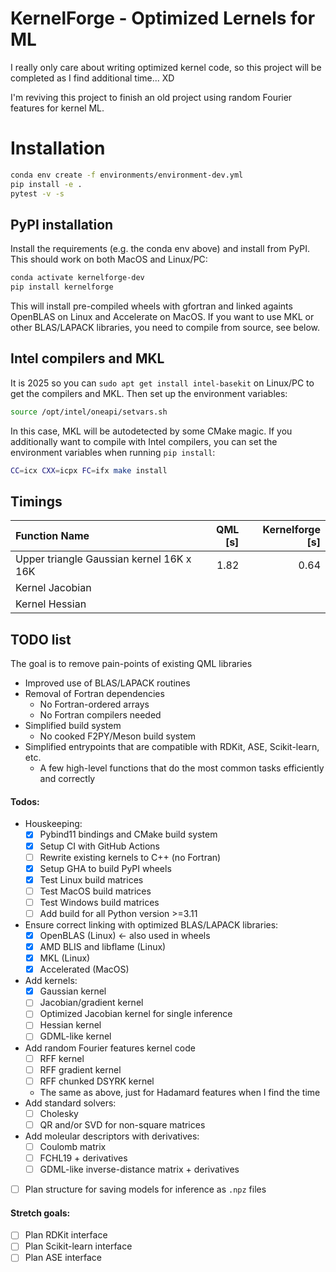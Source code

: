 # KernelForge - Optimized Lernels for ML

I really only care about writing optimized kernel code, so this project will be completed as I find additional time... XD 

I'm reviving this project to finish an old project using random Fourier features for kernel ML.


# Installation

```bash
conda env create -f environments/environment-dev.yml
pip install -e .
pytest -v -s
```
## PyPI installation

Install the requirements (e.g. the conda env above) and install from PyPI.
This should work on both MacOS and Linux/PC:

```bash
conda activate kernelforge-dev
pip install kernelforge
```
This will install pre-compiled wheels with gfortran and linked againts OpenBLAS on Linux and Accelerate on MacOS.
If you want to use MKL or other BLAS/LAPACK libraries, you need to compile from source, see below.


## Intel compilers and MKL

It is 2025 so you can `sudo apt get install intel-basekit` on Linux/PC to get the compilers and MKL.
Then set up the environment variables:
```bash
source /opt/intel/oneapi/setvars.sh
```
In this case, MKL will be autodetected by some CMake magic. If you additionally want to compile with Intel compilers, you can set the environment variables when running `pip install`:
```bash
CC=icx CXX=icpx FC=ifx make install
```

## Timings

| Function Name | QML [s] | Kernelforge [s] |
|:---------------|------------:|--------------------:|
| Upper triangle Gaussian kernel 16K x 16K| 1.82 | 0.64 |
| Kernel Jacobian |  |  |
| Kernel Hessian |  |  |

## TODO list

The goal is to remove pain-points of existing QML libraries
- Improved use of BLAS/LAPACK routines
- Removal of Fortran dependencies
  - No Fortran-ordered arrays
  - No Fortran compilers needed
- Simplified build system
  - No cooked F2PY/Meson build system
- Simplified entrypoints that are compatible with RDKit, ASE, Scikit-learn, etc.
  - A few high-level functions that do the most common tasks efficiently and correctly

#### Todos:
- Houskeeping:
  - [x] Pybind11 bindings and CMake build system
  - [x] Setup CI with GitHub Actions
  - [ ] Rewrite existing kernels to C++ (no Fortran)
  - [x] Setup GHA to build PyPI wheels
  - [x] Test Linux build matrices
  - [ ] Test MacOS build matrices
  - [ ] Test Windows build matrices
  - [ ] Add build for all Python version >=3.11
- Ensure correct linking with optimized BLAS/LAPACK libraries:
  - [x] OpenBLAS (Linux) <- also used in wheels
  - [x] AMD BLIS and libflame (Linux)
  - [x] MKL (Linux)
  - [x] Accelerated (MacOS)
- Add kernels:
  - [x] Gaussian kernel
  - [ ] Jacobian/gradient kernel
  - [ ] Optimized Jacobian kernel for single inference
  - [ ] Hessian kernel
  - [ ] GDML-like kernel
- Add random Fourier features kernel code
  - [ ] RFF kernel
  - [ ] RFF gradient kernel
  - [ ] RFF chunked DSYRK kernel
  - The same as above, just for Hadamard features when I find the time
- Add standard solvers:
  - [ ] Cholesky
  - [ ] QR and/or SVD for non-square matrices
- Add moleular descriptors with derivatives:
  - [ ] Coulomb matrix
  - [ ] FCHL19 + derivatives
  - [ ] GDML-like inverse-distance matrix + derivatives
- [ ] Plan structure for saving models for inference as `.npz` files
#### Stretch goals:
- [ ] Plan RDKit interface
- [ ] Plan Scikit-learn interface
- [ ] Plan ASE interface
